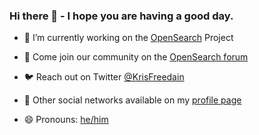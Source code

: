 ### Hi there 👋 - I hope you are having a good day.

- 🔭 I’m currently working on the [OpenSearch](https://opensearch.org/) Project

- 👯 Come join our community on the [OpenSearch forum](https://forum.opensearch.org/)

- :bird: Reach out on Twitter [@KrisFreedain](https://twitter.com/KrisFreedain)

- :link: Other social networks available on my [profile page](https://krisfreedain.github.io/)

- 😄 Pronouns: [he/him](http://my.pronoun.is/he)

<!--
**krisfreedain/krisfreedain** is a ✨ _special_ ✨ repository because its `README.md` (this file) appears on your GitHub profile.

Here are some ideas to get you started:


- 🌱 I’m currently learning ...
- 🤔 I’m looking for help with ...
- 💬 Ask me about ...
- 📫 How to reach me: ...

- ⚡ Fun fact: ...
-->
